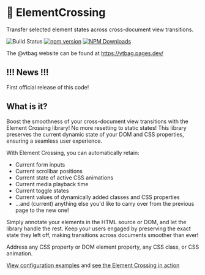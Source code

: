 # 🚸 ElementCrossing

Transfer selected element states across cross-document view transitions.

![Build Status](https://github.com/vtbag/element-crossing/actions/workflows/run-tests.yml/badge.svg)
[![npm version](https://img.shields.io/npm/v/@vtbag/element-crossing/latest)](https://www.npmjs.com/package/@vtbag/element-crossing)
[![NPM Downloads](https://img.shields.io/npm/dw/@vtbag/element-crossing)](https://www.npmjs.com/package/@vtbag/element-crossing)

The @vtbag website can be found at https://vtbag.pages.dev/

## !!! News !!!

First official release of this code!

## What is it?

Boost the smoothness of your cross-document view transitions with the Element Crossing library! No more resetting to static states! This library preserves the current dynamic state of your DOM and CSS properties, ensuring a seamless user experience.

With Element Crossing, you can automatically retain:

- Current form inputs
- Current scrollbar positions
- Current state of active CSS animations
- Current media playback time
- Current toggle states
- Current values of dynamically added classes and CSS properties
- ...and (current) anything else you'd like to carry over from the previous page to the new one!

Simply annotate your elements in the HTML source or DOM, and let the library handle the rest. Keep your users engaged by preserving the exact state they left off, making transitions across documents smoother than ever!

Address any CSS property or DOM element property, any CSS class, or CSS animation.

[View configuration examples](https://vtbag.pages.dev/tools/element-crossing/#applications-with-real-world-examples) and [see the Element Crossing in action](https://vtbag.pages.dev/crossing/vanilla/1/)